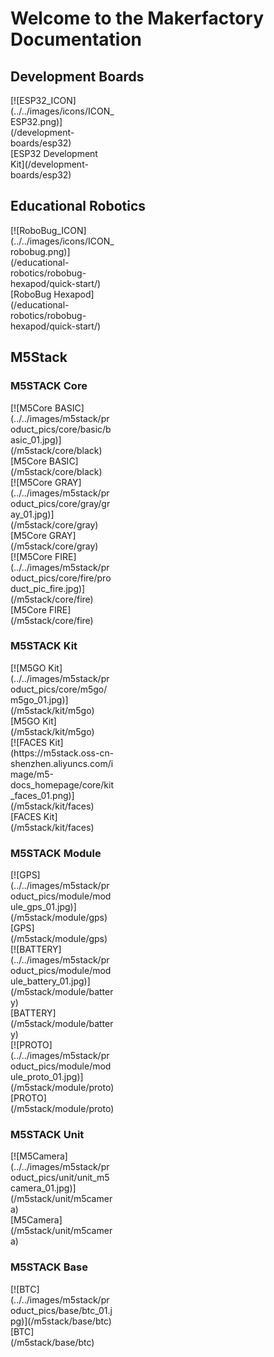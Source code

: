 # Welcome to the Makerfactory Documentation

## Development Boards

<div markdown="span" class="float-container text-center">
  <div markdown="span" class="pull-left" style="width: 33%">
    [![ESP32_ICON](../../images/icons/ICON_ESP32.png)](/development-boards/esp32)
    <br>
    [ESP32 Development Kit](/development-boards/esp32)
  </div>
  <!--
  <div markdown="span" class="pull-left" style="width: 33%">
    [![SensorIO_ICON](../../images/icons/ICON_sensorio.png)](development-boards/sensorio)
    <br>
    [SensorIO Development Kit](development-boards/sensorio)
  </div>
  -->
</div>

## Educational Robotics

<div markdown="span" class="float-container text-center">
  <div markdown="span" class="pull-left" style="width: 33%">
    [![RoboBug_ICON](../../images/icons/ICON_robobug.png)](/educational-robotics/robobug-hexapod/quick-start/)
    <br>
    [RoboBug Hexapod](/educational-robotics/robobug-hexapod/quick-start/)
  </div>
</div>

## M5Stack

### M5STACK Core

<div markdown="span" class="float-container text-center">
  <div markdown="span" class="pull-left slight-padding" style="width: 33%">
    [![M5Core BASIC](../../images/m5stack/product_pics/core/basic/basic_01.jpg)](/m5stack/core/black)
    <br>
    [M5Core BASIC](/m5stack/core/black)
  </div>
  <div markdown="span" class="pull-left slight-padding" style="width: 33%">
    [![M5Core GRAY](../../images/m5stack/product_pics/core/gray/gray_01.jpg)](/m5stack/core/gray)
    <br>
    [M5Core GRAY](/m5stack/core/gray)
  </div>
  <div markdown="span" class="pull-left slight-padding" style="width: 33%">
    [![M5Core FIRE](../../images/m5stack/product_pics/core/fire/product_pic_fire.jpg)](/m5stack/core/fire)
    <br>
    [M5Core FIRE](/m5stack/core/fire)
  </div>
</div>

### M5STACK Kit

<div markdown="span" class="float-container text-center">
  <div markdown="span" class="pull-left slight-padding" style="width: 33%">
    [![M5GO Kit](../../images/m5stack/product_pics/core/m5go/m5go_01.jpg)](/m5stack/kit/m5go)
    <br>
    [M5GO Kit](/m5stack/kit/m5go)
  </div>
  <div markdown="span" class="pull-left slight-padding" style="width: 33%">
    [![FACES Kit](https://m5stack.oss-cn-shenzhen.aliyuncs.com/image/m5-docs_homepage/core/kit_faces_01.png)](/m5stack/kit/faces)
    <br>
    [FACES Kit](/m5stack/kit/faces)
  </div>
</div>

### M5STACK Module

<div markdown="span" class="float-container text-center">
  <div markdown="span" class="pull-left slight-padding" style="width: 33%">
    [![GPS](../../images/m5stack/product_pics/module/module_gps_01.jpg)](/m5stack/module/gps)
    <br>
    [GPS](/m5stack/module/gps)
  </div>
  <div markdown="span" class="pull-left slight-padding" style="width: 33%">
    [![BATTERY](../../images/m5stack/product_pics/module/module_battery_01.jpg)](/m5stack/module/battery)
    <br>
    [BATTERY](/m5stack/module/battery)
  </div>
  <div markdown="span" class="pull-left slight-padding" style="width: 33%">
    [![PROTO](../../images/m5stack/product_pics/module/module_proto_01.jpg)](/m5stack/module/proto)
    <br>
    [PROTO](/m5stack/module/proto)
  </div>
</div>

### M5STACK Unit

<div markdown="span" class="float-container text-center">
  <div markdown="span" class="pull-left slight-padding" style="width: 33%">
    [![M5Camera](../../images/m5stack/product_pics/unit/unit_m5camera_01.jpg)](/m5stack/unit/m5camera)
    <br>
    [M5Camera](/m5stack/unit/m5camera)
  </div>
</div>

### M5STACK Base

<div markdown="span" class="float-container text-center">
  <div markdown="span" class="pull-left slight-padding" style="width: 33%">
    [![BTC](../../images/m5stack/product_pics/base/btc_01.jpg)](/m5stack/base/btc)
    <br>
    [BTC](/m5stack/base/btc)
  </div>
</div>
